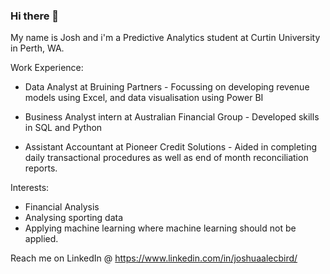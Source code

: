 ### Hi there 👋

My name is Josh and i'm a Predictive Analytics student at Curtin University in Perth, WA.

Work Experience:

- Data Analyst at Bruining Partners - Focussing on developing revenue models using Excel, and data visualisation using Power BI

- Business Analyst intern at Australian Financial Group - Developed skills in SQL and Python

- Assistant Accountant at Pioneer Credit Solutions - Aided in completing daily transactional procedures as well as end of month reconciliation reports.


Interests: 
- Financial Analysis
- Analysing sporting data
- Applying machine learning where machine learning should not be applied. 

Reach me on LinkedIn @ https://www.linkedin.com/in/joshuaalecbird/
